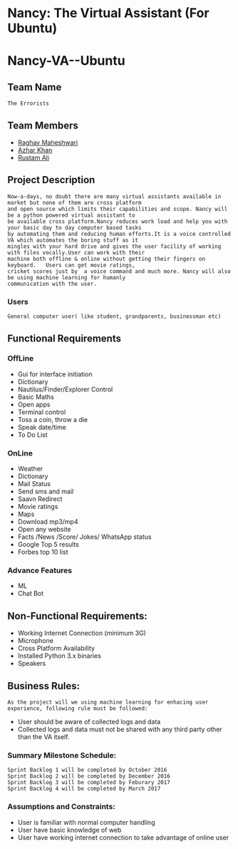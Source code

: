 Nancy: The Virtual Assistant (For Ubuntu)
=
# Nancy-VA--Ubuntu

## Team Name
```
The Errorists
```
## Team Members
* [Raghav Maheshwari](https://github.com/imnobody0396)
* [Azhar Khan](https://github.com/azharhappy)
* [Rustam Ali](https://github.com/Rustamjadara)

## Project Description
```
Now-a-days, no doubt there are many virtual assistants available in market but none of them are cross platform
and open source which limits their capabilities and scope. Nancy will be a python powered virtual assistant to
be available cross platform.Nancy reduces work load and help you with your basic day to day computer based tasks
by automating them and reducing human efforts.It is a voice controlled VA which automates the boring stuff as it
mingles with your hard drive and gives the user facility of working with files vocally.User can work with their
machine both offline & online without getting their fingers on keyboard.   Users can get movie ratings,
cricket scores just by  a voice command and much more. Nancy will also be using machine learning for humanly
communication with the user.
```
### Users
```
General computer user( like student, grandparents, businessman etc)
```
## Functional Requirements
### OffLine
* Gui for interface initiation
* Dictionary
* Nautilus/Finder/Explorer Control
* Basic Maths
* Open apps
* Terminal control
* Toss a coin, throw a die
* Speak date/time
* To Do List

### OnLine
* Weather
* Dictionary
* Mail Status
* Send sms and mail
* Saavn Redirect
* Movie ratings
* Maps
* Download mp3/mp4
* Open any website
* Facts /News /Score/ Jokes/ WhatsApp status
* Google Top 5 results
* Forbes top 10 list

### Advance Features
* ML
* Chat Bot

## Non-Functional Requirements:
* Working Internet Connection (minimum 3G)
* Microphone
* Cross Platform Availability
* Installed Python 3.x binaries
* Speakers

## Business Rules:
```
As the project will we using machine learning for enhacing user experience, following rule must be followed:
```
* User should be aware of collected logs and data
* Collected logs and data must not be shared with any third party other than the VA itself.

### Summary Milestone Schedule:
```
Sprint Backlog 1 will be completed by October 2016
Sprint Backlog 2 will be completed by December 2016
Sprint Backlog 3 will be completed by Feburary 2017
Sprint Backlog 4 will be completed by March 2017
```

### Assumptions and Constraints:
* User is familiar with normal computer handling
* User have basic knowledge of web
* User have working internet connection to take advantage of online user
